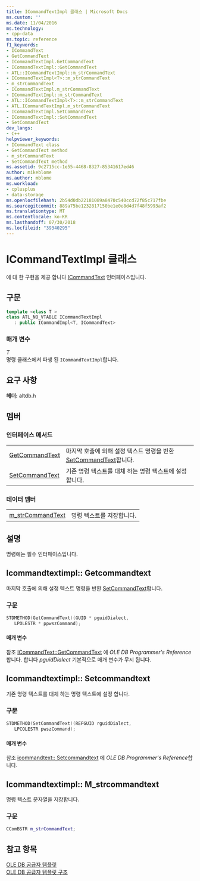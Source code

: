 ```yaml
---
title: ICommandTextImpl 클래스 | Microsoft Docs
ms.custom: ''
ms.date: 11/04/2016
ms.technology:
- cpp-data
ms.topic: reference
f1_keywords:
- ICommandText
- GetCommandText
- ICommandTextImpl.GetCommandText
- ICommandTextImpl::GetCommandText
- ATL::ICommandTextImpl::m_strCommandText
- ICommandTextImpl<T>::m_strCommandText
- m_strCommandText
- ICommandTextImpl.m_strCommandText
- ICommandTextImpl::m_strCommandText
- ATL::ICommandTextImpl<T>::m_strCommandText
- ATL.ICommandTextImpl.m_strCommandText
- ICommandTextImpl.SetCommandText
- ICommandTextImpl::SetCommandText
- SetCommandText
dev_langs:
- C++
helpviewer_keywords:
- ICommandText class
- GetCommandText method
- m_strCommandText
- SetCommandText method
ms.assetid: 9c2715cc-1e55-4468-8327-85341617ed46
author: mikeblome
ms.author: mblome
ms.workload:
- cplusplus
- data-storage
ms.openlocfilehash: 2b54d0db22181089a8470c540ccd72f85c717fbe
ms.sourcegitcommit: 889a75be1232817150be1e0e8d4d7f48f5993af2
ms.translationtype: MT
ms.contentlocale: ko-KR
ms.lasthandoff: 07/30/2018
ms.locfileid: "39340295"
---
```

# <a name="icommandtextimpl-class"></a>ICommandTextImpl 클래스
에 대 한 구현을 제공 합니다 [ICommandText](https://msdn.microsoft.com/library/ms714914.aspx) 인터페이스입니다.  
  
## <a name="syntax"></a>구문

```cpp
template <class T >  
class ATL_NO_VTABLE ICommandTextImpl   
   : public ICommandImpl<T, ICommandText>  
```  
  
### <a name="parameters"></a>매개 변수  
 *T*  
 명령 클래스에서 파생 된 `ICommandTextImpl`합니다. 

## <a name="requirements"></a>요구 사항  
 **헤더:** altdb.h  
  
## <a name="members"></a>멤버  
  
### <a name="interface-methods"></a>인터페이스 메서드  
  
|||  
|-|-|  
|[GetCommandText](#getcommandtext)|마지막 호출에 의해 설정 텍스트 명령을 반환 [SetCommandText](../../data/oledb/icommandtextimpl-setcommandtext.md)합니다.|  
|[SetCommandText](#setcommandtext)|기존 명령 텍스트를 대체 하는 명령 텍스트에 설정 합니다.|  
  
### <a name="data-members"></a>데이터 멤버  
  
|||  
|-|-|  
|[m_strCommandText](#strcommandtext)|명령 텍스트를 저장합니다.|  
  
## <a name="remarks"></a>설명  
 명령에는 필수 인터페이스입니다.  
 
## <a name="getcommandtext"></a> Icommandtextimpl:: Getcommandtext
마지막 호출에 의해 설정 텍스트 명령을 반환 [SetCommandText](../../data/oledb/icommandtextimpl-setcommandtext.md)합니다.  
  
### <a name="syntax"></a>구문  
  
```cpp
STDMETHOD(GetCommandText)(GUID * pguidDialect,   
   LPOLESTR * ppwszCommand);  
```  
  
#### <a name="parameters"></a>매개 변수  
 참조 [ICommandText::GetCommandText](https://msdn.microsoft.com/library/ms709825.aspx) 에 *OLE DB Programmer's Reference*합니다. 합니다 *pguidDialect* 기본적으로 매개 변수가 무시 됩니다.  

## <a name="setcommandtext"></a> Icommandtextimpl:: Setcommandtext
기존 명령 텍스트를 대체 하는 명령 텍스트에 설정 합니다.  
  
### <a name="syntax"></a>구문  
  
```cpp
STDMETHOD(SetCommandText)(REFGUID rguidDialect,   
   LPCOLESTR pwszCommand);  
```  
  
#### <a name="parameters"></a>매개 변수  
 참조 [icommandtext:: Setcommandtext](https://msdn.microsoft.com/library/ms709757.aspx) 에 *OLE DB Programmer's Reference*합니다. 

## <a name="strcommandtext"></a> Icommandtextimpl:: M_strcommandtext
명령 텍스트 문자열을 저장합니다.  
  
### <a name="syntax"></a>구문  
  
```cpp
CComBSTR m_strCommandText;  
```  
  
## <a name="see-also"></a>참고 항목  
 [OLE DB 공급자 템플릿](../../data/oledb/ole-db-provider-templates-cpp.md)   
 [OLE DB 공급자 템플릿 구조](../../data/oledb/ole-db-provider-template-architecture.md)